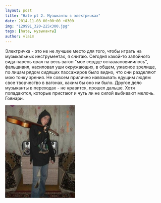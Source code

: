 ```yaml
---
layout: post
title: "Hate pt 2. Музыканты в электричках"
date: 2014-11-08 00:00:00 +0300
img: "129991_320-225x300.jpg"
tags: [hate, музыканты]
author: vlaim
---
```


Электричка - это не не лучшее место для того, чтобы играть на музыкальных инструментах, я считаю. Сегодня какой-то запойного вида парень орал на весь вагон "мое сердце остаааановииилось", фальшивил, насиловал уши окружающих, в общем, ужасное зрелище, по лицам рядом сидящих пассажиров было видно, что они разделяют мою точку зрения. Не совсем прилично навязывать едущим людям свое творчество в вагонах, каким бы оно ни было.
Другое дело музыканты в переходах - не нравится, прошел дальше. Хотя попадаются, которые пристают и чуть ли не силой выбивают мелочь. Говнари.

[![129991_320](/assets/img/129991_320-225x300.jpg)](https://vlaim.s3.amazonaws.com/uploads/2014/11/129991_320.jpg)